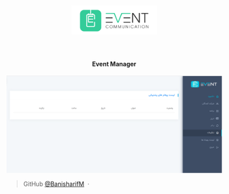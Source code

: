 <h1 align="center">
  <br>
  <a href="#"><img src="./Panel/assets/images/widget/Logo.png" alt=" Event " width="200"></a>
  <br>  
  <br>
</h1>

<h4 align="center">Event Manager</h4>

![screenshot](./Panel/assets/images/widget/Panle%20View.png)

<!-- > [shayanschools.com](http://shayanschools.com/) &nbsp;&middot;&nbsp; -->

> GitHub [@BanisharifM](https://github.com/BanisaharifM) &nbsp;&middot;&nbsp;
